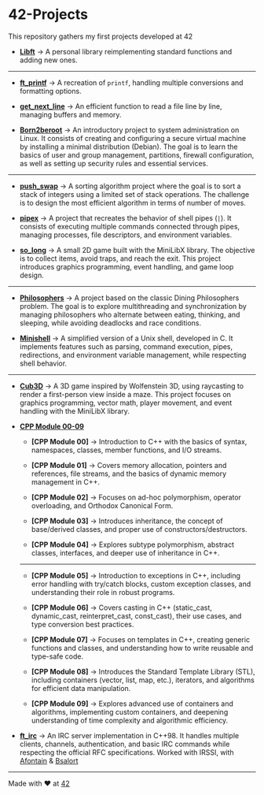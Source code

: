 # 42-Projects
This repository gathers my first projects developed at 42

- **[Libft](https://github.com/Grizzik/42-Projects/tree/main/Libft)** → A personal library reimplementing standard functions and adding new ones.

-----------------------------------------------------------------------------------------------------------------------------------------------------------

- **[ft_printf](https://github.com/Grizzik/42-Projects/tree/main/ft_printf)** → A recreation of `printf`, handling multiple conversions and formatting options.

- **[get_next_line](https://github.com/Grizzik/42-Projects/tree/main/gnl)** → An efficient function to read a file line by line, managing buffers and memory.

- **[Born2beroot](https://github.com/Grizzik/42-Projects/tree/main/born2beroot)** → An introductory project to system administration on Linux. It consists of creating and configuring a secure virtual machine by installing a minimal distribution (Debian). The goal is to learn the basics of user and group management, partitions, firewall configuration, as well as setting up security rules and essential services.

-----------------------------------------------------------------------------------------------------------------------------------------------------------

- **[push_swap](https://github.com/Grizzik/42-Projects/tree/main/push_swap)** → A sorting algorithm project where the goal is to sort a stack of integers using a limited set of stack operations. The challenge is to design the most efficient algorithm in terms of number of moves.

- **[pipex](https://github.com/Grizzik/42-Projects/tree/main/pipex)** → A project that recreates the behavior of shell pipes (`|`). It consists of executing multiple commands connected through pipes, managing processes, file descriptors, and environment variables.

- **[so_long](https://github.com/Grizzik/42-Projects/tree/main/so_long)** → A small 2D game built with the MiniLibX library. The objective is to collect items, avoid traps, and reach the exit. This project introduces graphics programming, event handling, and game loop design.

-----------------------------------------------------------------------------------------------------------------------------------------------------------

- **[Philosophers](https://github.com/Grizzik/42-Projects/tree/main/philosophers)** → A project based on the classic Dining Philosophers problem. The goal is to explore multithreading and synchronization by managing philosophers who alternate between eating, thinking, and sleeping, while avoiding deadlocks and race conditions.

- **[Minishell](https://github.com/Grizzik/42-Projects/tree/main/minishell)** → A simplified version of a Unix shell, developed in C. It implements features such as parsing, command execution, pipes, redirections, and environment variable management, while respecting shell behavior.

-----------------------------------------------------------------------------------------------------------------------------------------------------------

- **[Cub3D](https://github.com/Grizzik/42-Projects/tree/main/cub3d)** → A 3D game inspired by Wolfenstein 3D, using raycasting to render a first-person view inside a maze. This project focuses on graphics programming, vector math, player movement, and event handling with the MiniLibX library.

- **[CPP Module 00-09](https://github.com/Grizzik/42-Projects/tree/main/cpp)**
    - **[CPP Module 00]** → Introduction to C++ with the basics of syntax, namespaces, classes, member functions, and I/O streams.
      
    - **[CPP Module 01]** → Covers memory allocation, pointers and references, file streams, and the basics of dynamic memory management in C++.

    - **[CPP Module 02]** → Focuses on ad-hoc polymorphism, operator overloading, and Orthodox Canonical Form.

    - **[CPP Module 03]** → Introduces inheritance, the concept of base/derived classes, and proper use of constructors/destructors.

    - **[CPP Module 04]** → Explores subtype polymorphism, abstract classes, interfaces, and deeper use of inheritance in C++.
    ----------------------------------------------------------------------------------------------------------------------------------------------------------
    - **[CPP Module 05]** → Introduction to exceptions in C++, including error handling with try/catch blocks, custom exception classes, and understanding their role in robust programs.

    - **[CPP Module 06]** → Covers casting in C++ (static_cast, dynamic_cast, reinterpret_cast, const_cast), their use cases, and type conversion best practices.

    - **[CPP Module 07]** → Focuses on templates in C++, creating generic functions and classes, and understanding how to write reusable and type-safe code.

    - **[CPP Module 08]** → Introduces the Standard Template Library (STL), including containers (vector, list, map, etc.), iterators, and algorithms for efficient data manipulation.

    - **[CPP Module 09]** → Explores advanced use of containers and algorithms, implementing custom containers, and deepening understanding of time complexity and algorithmic efficiency.

- **[ft_irc](https://github.com/Grizzik/42-Projects/tree/main/ft_irc)** → An IRC server implementation in C++98. It handles multiple clients, channels, authentication, and basic IRC commands while respecting the official RFC specifications. Worked with IRSSI, with [Afontain](https://github.com/AurelienFontaine) & [Bsalort](https://github.com/Kwro91)


---
Made with ❤️ at [42](https://42.fr)

